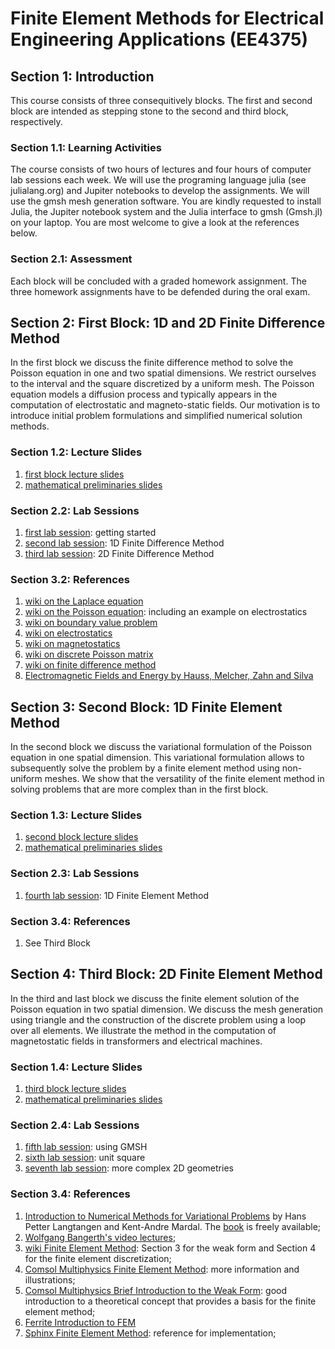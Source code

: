 # Finite Element Methods for Electrical Engineering Applications (EE4375)

## Section 1: Introduction

This course consists of three consequitively blocks. The first and second block are intended as stepping stone to the second and third block, respectively.  

### Section 1.1: Learning Activities 
The course consists of two hours of lectures and four hours of computer lab sessions each week. We will use the programing language julia (see julialang.org) and Jupiter notebooks to develop the assignments. We will use the gmsh mesh generation software. You are kindly requested to install Julia, the Jupiter notebook system and the Julia interface to gmsh (Gmsh.jl) on your laptop. You are most welcome to give a look at the references below. 

###  Section 2.1: Assessment 
Each block will be concluded with a graded homework assignment. The three homework assignments have to be defended during the oral exam. 

## Section 2: First Block: 1D and 2D Finite Difference Method  
In the first block we discuss the finite difference method to solve the Poisson equation in one and two spatial dimensions. We restrict ourselves to the interval and the square discretized by a uniform mesh. The Poisson equation models a diffusion process and typically appears in the computation of electrostatic and magneto-static fields. Our motivation is to introduce initial problem formulations and simplified numerical solution methods. 

### Section 1.2: Lecture Slides 
1. [first block lecture slides](https://github.com/ziolai/finite_element_electrical_engineering/blob/main/slides/block1-finite-difference-method.pdf)
2. [mathematical preliminaries slides](https://github.com/ziolai/finite_element_electrical_engineering/blob/main/slides/mathematical-preliminaries.pdf)

### Section 2.2: Lab Sessions 
1. [first lab session](lab-sessions/1-lab-session.ipynb): getting started 
2. [second lab session](lab-sessions/2-lab-session.ipynb): 1D Finite Difference Method 
3. [third lab session](lab-sessions/3-lab-session.ipynb): 2D Finite Difference Method

### Section 3.2: References 
1. [wiki on the Laplace equation](https://en.wikipedia.org/wiki/Laplace's_equation)
2. [wiki on the Poisson equation](https://en.wikipedia.org/wiki/Poisson%27s_equation): including an example on electrostatics
3. [wiki on boundary value problem](https://en.wikipedia.org/wiki/Boundary_value_problem)
4. [wiki on electrostatics](https://en.wikipedia.org/wiki/Electrostatics)
5. [wiki on magnetostatics](https://en.wikipedia.org/wiki/Magnetostatics)
6. [wiki on discrete Poisson matrix](https://en.wikipedia.org/wiki/Discrete_Poisson_equation)  
7. [wiki on finite difference method](https://en.wikipedia.org/wiki/Finite_difference_method) 
8. [Electromagnetic Fields and Energy by Hauss, Melcher, Zahn and Silva](https://ocw.mit.edu/courses/res-6-001-electromagnetic-fields-and-energy-spring-2008/)
 
## Section 3: Second Block: 1D Finite Element Method
In the second block we discuss the variational formulation of the Poisson equation in one spatial dimension. This variational formulation allows to subsequently solve the problem by a finite element method using non-uniform meshes. We show that the versatility of the finite element method in solving problems that are more complex than in the first block. 

### Section 1.3: Lecture Slides 
1. [second block lecture slides](https://github.com/ziolai/finite_element_electrical_engineering/blob/main/slides/block2-finite-element-method-1d.pdf)
2. [mathematical preliminaries slides](https://github.com/ziolai/finite_element_electrical_engineering/blob/main/slides/mathematical-preliminaries.pdf)
   
### Section 2.3: Lab Sessions 
1. [fourth lab session](lab-sessions/4-lab-session.ipynb): 1D Finite Element Method 

### Section 3.4: References
1. See Third Block
   
## Section 4: Third Block: 2D Finite Element Method
In the third and last block we discuss the finite element solution of the Poisson equation in two spatial dimension. We discuss the mesh generation using triangle and the construction of the discrete problem using a loop over all elements. We illustrate the method in the computation of magnetostatic fields in transformers and electrical machines.  

### Section 1.4: Lecture Slides 
1. [third block lecture slides](https://github.com/ziolai/finite_element_electrical_engineering/blob/main/slides/block3-finite-element-method-applications.pdf)
2. [mathematical preliminaries slides](https://github.com/ziolai/finite_element_electrical_engineering/blob/main/slides/mathematical-preliminaries.pdf)
   
### Section 2.4: Lab Sessions 
1. [fifth lab session](lab-sessions/5-lab-session.ipynb): using GMSH 
2. [sixth lab session](lab-sessions/6-lab-session.ipynb): unit square 
3. [seventh lab session](lab-sessions/7-lab-session.ipynb): more complex 2D geometries 

### Section 3.4: References
1. [Introduction to Numerical Methods for Variational Problems](https://link.springer.com/book/10.1007/978-3-030-23788-2) by Hans Petter Langtangen and Kent-Andre Mardal. The [book](https://link.springer.com/book/10.1007/978-3-030-23788-2) is freely available; 
2. [Wolfgang Bangerth's video lectures](https://www.math.colostate.edu/~bangerth/videos.html); 
3. [wiki Finite Element Method](https://en.wikipedia.org/wiki/Finite_element_method): Section 3 for the weak form and Section 4 for the finite element discretization;  
4. [Comsol Multiphysics Finite Element Method](https://www.comsol.com/multiphysics/finite-element-method): more information and illustrations; 
5. [Comsol Multiphysics Brief Introduction to the Weak Form](https://www.comsol.com/blogs/brief-introduction-weak-form): good introduction to a theoretical concept that provides a basis for the finite element method; 
6. [Ferrite Introduction to FEM](https://ferrite-fem.github.io/Ferrite.jl/stable/manual/fe_intro/)
7. [Sphinx Finite Element Method](http://hplgit.github.io/INF5620/doc/pub/sphinx-fem/): reference for implementation;


```julia

```
